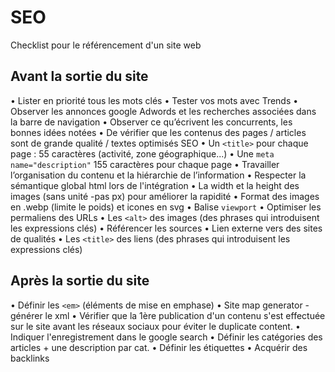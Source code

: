# SEO
Checklist pour le référencement d'un site web

## Avant la sortie du site

• Lister en priorité tous les mots clés
• Tester vos mots avec Trends
• Observer les annonces google Adwords et les recherches associées dans la barre de navigation
• Observer ce qu’écrivent les concurrents, les bonnes idées notées
• De vérifier que les contenus des pages / articles sont de grande qualité / textes optimisés SEO
• Un `<title>` pour chaque page : 55 caractères (activité, zone géographique...)
• Une `meta name="description"` 155 caractères pour chaque page
• Travailler l’organisation du contenu et la hiérarchie de l’information
• Respecter la sémantique global html lors de l'intégration
• La width et la height des images (sans unité -pas px) pour améliorer la rapidité
• Format des images en .webp (limite le poids) et icones en svg
• Balise `viewport`
• Optimiser les permaliens des URLs
• Les `<alt>` des images (des phrases qui introduisent les expressions clés)
• Référencer les sources
• Lien externe vers des sites de qualités
• Les `<title>` des liens (des phrases qui introduisent les expressions clés)
  
## Après la sortie du site
  
• Définir les `<em>` (éléments de mise en emphase)
• Site map generator - générer le xml
• Vérifier que la 1ère publication d'un contenu s'est effectuée sur le site avant les réseaux sociaux pour éviter le duplicate content.
• Indiquer l'enregistrement dans le google search
• Définir les catégories des articles + une description par cat.
• Définir les étiquettes • Acquérir des backlinks
